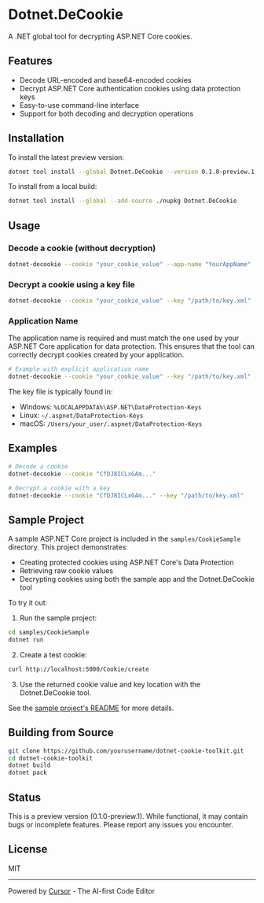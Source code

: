 # Dotnet.DeCookie

A .NET global tool for decrypting ASP.NET Core cookies.

## Features

- Decode URL-encoded and base64-encoded cookies
- Decrypt ASP.NET Core authentication cookies using data protection keys
- Easy-to-use command-line interface
- Support for both decoding and decryption operations

## Installation

To install the latest preview version:

```bash
dotnet tool install --global Dotnet.DeCookie --version 0.1.0-preview.1
```

To install from a local build:

```bash
dotnet tool install --global --add-source ./nupkg Dotnet.DeCookie
```

## Usage

### Decode a cookie (without decryption)
```bash
dotnet-decookie --cookie "your_cookie_value" --app-name "YourAppName"
```

### Decrypt a cookie using a key file
```bash
dotnet-decookie --cookie "your_cookie_value" --key "/path/to/key.xml" --app-name "YourAppName"
```

### Application Name
The application name is required and must match the one used by your ASP.NET Core application for data protection. This ensures that the tool can correctly decrypt cookies created by your application.

```bash
# Example with explicit application name
dotnet-decookie --cookie "your_cookie_value" --key "/path/to/key.xml" --app-name "YourAppName"
```

The key file is typically found in:
- Windows: `%LOCALAPPDATA%\ASP.NET\DataProtection-Keys`
- Linux: `~/.aspnet/DataProtection-Keys`
- macOS: `/Users/your_user/.aspnet/DataProtection-Keys`

## Examples

```bash
# Decode a cookie
dotnet-decookie --cookie "CfDJ8ICLxGAm..."

# Decrypt a cookie with a key
dotnet-decookie --cookie "CfDJ8ICLxGAm..." --key "/path/to/key.xml"
```

## Sample Project

A sample ASP.NET Core project is included in the `samples/CookieSample` directory. This project demonstrates:
- Creating protected cookies using ASP.NET Core's Data Protection
- Retrieving raw cookie values
- Decrypting cookies using both the sample app and the Dotnet.DeCookie tool

To try it out:

1. Run the sample project:
```bash
cd samples/CookieSample
dotnet run
```

2. Create a test cookie:
```bash
curl http://localhost:5000/Cookie/create
```

3. Use the returned cookie value and key location with the Dotnet.DeCookie tool.

See the [sample project's README](samples/CookieSample/README.md) for more details.

## Building from Source

```bash
git clone https://github.com/yourusername/dotnet-cookie-toolkit.git
cd dotnet-cookie-toolkit
dotnet build
dotnet pack
```

## Status

This is a preview version (0.1.0-preview.1). While functional, it may contain bugs or incomplete features. Please report any issues you encounter.

## License

MIT

---
Powered by [Cursor](https://cursor.sh) - The AI-first Code Editor